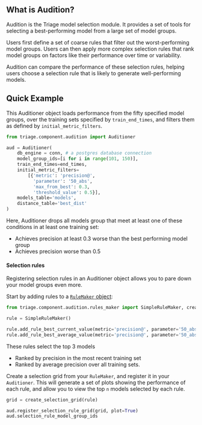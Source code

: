 ## What is Audition?

Audition is the Triage model selection module. It provides a set of tools for selecting a best-performing model from a large set of model groups.

Users first define a set of coarse rules that filter out the worst-performing model groups. Users can then apply more complex selection rules that rank model groups on factors like their performance over time or variability. 

Audition can compare the performance of these selection rules, helping users choose a selection rule that is likely to generate well-performing models.

## Quick Example

This Auditioner object loads performance from the fifty specified model groups, over the training sets specified by `train_end_times`, and filters them as defined by `initial_metric_filters`. 

```python
from triage.component.audition import Auditioner

aud = Auditioner(
    db_engine = conn, # a postgres database connection
    model_group_ids=[i for i in range(101, 150)],
    train_end_times=end_times,
    initial_metric_filters=
    	[{'metric': 'precision@',
    	  'parameter': '50_abs',
    	  'max_from_best': 0.3,
    	  'threshold_value': 0.5}],
    models_table='models',
    distance_table='best_dist'
)
```
Here, Auditioner drops all models group that meet at least one of these conditions in at least one training set:
- Achieves precision at least 0.3 worse than the best performing model group
- Achieves precision worse than 0.5

#### Selection rules
Registering selection rules in an Auditioner object allows you to pare down your model groups even more.

Start by adding rules to a [`RuleMaker` object](selection_rules.md/#RuleMakers):

```python
from triage.component.audition.rules_maker import SimpleRuleMaker, create_selection_grid

rule = SimpleRuleMaker()

rule.add_rule_best_current_value(metric='precision@', parameter='50_abs', n=3)
rule.add_rule_best_average_value(metric='precision@', parameter='50_abs', n=3)
```
These rules select the top 3 models 
- Ranked by precision in the most recent training set
- Ranked by average precision over all training sets.

Create a selection grid from your `RuleMaker`, and register it in your `Auditioner`. This will generate a set of plots showing the performance of each rule, and allow you to view the top `n` models selected by each rule.
```py
grid = create_selection_grid(rule)

aud.register_selection_rule_grid(grid, plot=True)
aud.selection_rule_model_group_ids
```